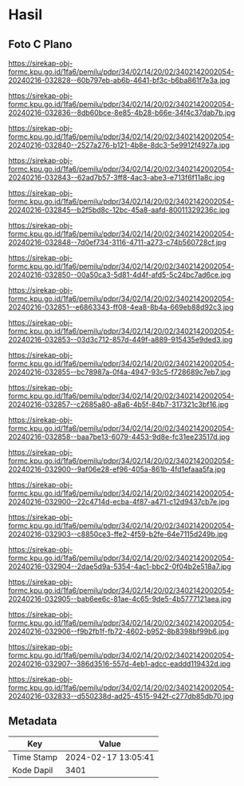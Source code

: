 # Hasil

## Foto C Plano

https://sirekap-obj-formc.kpu.go.id/1fa6/pemilu/pdpr/34/02/14/20/02/3402142002054-20240216-032828--60b797eb-ab6b-4641-bf3c-b6ba861f7e3a.jpg

https://sirekap-obj-formc.kpu.go.id/1fa6/pemilu/pdpr/34/02/14/20/02/3402142002054-20240216-032836--8db60bce-8e85-4b28-b66e-34f4c37dab7b.jpg

https://sirekap-obj-formc.kpu.go.id/1fa6/pemilu/pdpr/34/02/14/20/02/3402142002054-20240216-032840--2527a276-b121-4b8e-8dc3-5e9912f4927a.jpg

https://sirekap-obj-formc.kpu.go.id/1fa6/pemilu/pdpr/34/02/14/20/02/3402142002054-20240216-032843--62ad7b57-3ff8-4ac3-abe3-e713f6f11a8c.jpg

https://sirekap-obj-formc.kpu.go.id/1fa6/pemilu/pdpr/34/02/14/20/02/3402142002054-20240216-032845--b2f5bd8c-12bc-45a8-aafd-80011329236c.jpg

https://sirekap-obj-formc.kpu.go.id/1fa6/pemilu/pdpr/34/02/14/20/02/3402142002054-20240216-032848--7d0ef734-3116-4711-a273-c74b560728cf.jpg

https://sirekap-obj-formc.kpu.go.id/1fa6/pemilu/pdpr/34/02/14/20/02/3402142002054-20240216-032850--00a50ca3-5d81-4d4f-afd5-5c24bc7ad6ce.jpg

https://sirekap-obj-formc.kpu.go.id/1fa6/pemilu/pdpr/34/02/14/20/02/3402142002054-20240216-032851--e6863343-ff08-4ea8-8b4a-669eb88d92c3.jpg

https://sirekap-obj-formc.kpu.go.id/1fa6/pemilu/pdpr/34/02/14/20/02/3402142002054-20240216-032853--03d3c712-857d-449f-a889-915435e9ded3.jpg

https://sirekap-obj-formc.kpu.go.id/1fa6/pemilu/pdpr/34/02/14/20/02/3402142002054-20240216-032855--bc78987a-0f4a-4947-93c5-f728689c7eb7.jpg

https://sirekap-obj-formc.kpu.go.id/1fa6/pemilu/pdpr/34/02/14/20/02/3402142002054-20240216-032857--c2685a80-a8a6-4b5f-84b7-317321c3bf16.jpg

https://sirekap-obj-formc.kpu.go.id/1fa6/pemilu/pdpr/34/02/14/20/02/3402142002054-20240216-032858--baa7be13-6079-4453-9d8e-fc31ee23517d.jpg

https://sirekap-obj-formc.kpu.go.id/1fa6/pemilu/pdpr/34/02/14/20/02/3402142002054-20240216-032900--9af06e28-ef96-405a-861b-4fd1efaaa5fa.jpg

https://sirekap-obj-formc.kpu.go.id/1fa6/pemilu/pdpr/34/02/14/20/02/3402142002054-20240216-032900--22c4714d-ecba-4f87-a471-c12d9437cb7e.jpg

https://sirekap-obj-formc.kpu.go.id/1fa6/pemilu/pdpr/34/02/14/20/02/3402142002054-20240216-032903--c8850ce3-ffe2-4f59-b2fe-64e7115d249b.jpg

https://sirekap-obj-formc.kpu.go.id/1fa6/pemilu/pdpr/34/02/14/20/02/3402142002054-20240216-032904--2dae5d9a-5354-4ac1-bbc2-0f04b2e518a7.jpg

https://sirekap-obj-formc.kpu.go.id/1fa6/pemilu/pdpr/34/02/14/20/02/3402142002054-20240216-032905--bab6ee6c-81ae-4c65-9de5-4b5777121aea.jpg

https://sirekap-obj-formc.kpu.go.id/1fa6/pemilu/pdpr/34/02/14/20/02/3402142002054-20240216-032906--f9b2fb1f-fb72-4602-b952-8b8398bf99b6.jpg

https://sirekap-obj-formc.kpu.go.id/1fa6/pemilu/pdpr/34/02/14/20/02/3402142002054-20240216-032907--386d3516-557d-4eb1-adcc-eaddd119432d.jpg

https://sirekap-obj-formc.kpu.go.id/1fa6/pemilu/pdpr/34/02/14/20/02/3402142002054-20240216-032833--d550238d-ad25-4515-942f-c277db85db70.jpg


## Metadata

| Key        | Value               |
| ---------- | ------------------- |
| Time Stamp | 2024-02-17 13:05:41 |
| Kode Dapil | 3401                |



